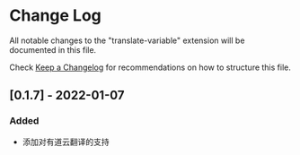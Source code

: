 # Change Log

All notable changes to the "translate-variable" extension will be documented in this file.

Check [Keep a Changelog](http://keepachangelog.com/) for recommendations on how to structure this file.

## [0.1.7] - 2022-01-07
### Added

- 添加对有道云翻译的支持